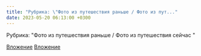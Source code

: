 ```yaml
---
title: "Рубрика: \"Фото из путешествия раньше / Фото из пут..."
date: 2023-05-20 06:13:00 +0300
---
```


Рубрика: "Фото из путешествия раньше / Фото из путешествия сейчас "


[Вложение](/assets/vk_photos/1/v1a4yOs-mSk.jpg)
[Вложение](/assets/vk_photos/1/8TIP_uBUFHI.jpg)
